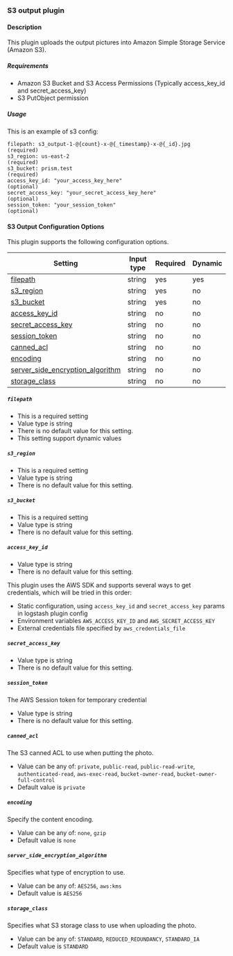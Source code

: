 ### S3 output plugin

#### Description

This plugin uploads the output pictures into Amazon Simple Storage Service (Amazon S3).

##### Requirements

* Amazon S3 Bucket and S3 Access Permissions (Typically access_key_id and secret_access_key)
* S3 PutObject permission

##### Usage
This is an example of s3 config:

    filepath: s3_output-1-@{count}-x-@{_timestamp}-x-@{_id}.jpg     (required)
    s3_region: us-east-2                                            (required)
    s3_bucket: prism.test                                           (required)
    access_key_id: "your_access_key_here"                           (optional)
    secret_access_key: "your_secret_access_key_here"                (optional)
    session_token: "your_session_token"                             (optional)
    
#### S3 Output Configuration Options

This plugin supports the following configuration options.

|Setting   |Input type      |  Required |  Dynamic |
|-----------|----------------------|-----------|-----------|
| [filepath](#filepath)  |  string        | yes     | yes     |
| [s3_region](#s3_region)  |  string            |   yes     | no     |
| [s3_bucket](s3_bucket)  | string       |    yes     | no     |
| [access_key_id](#access_key_id)  |  string        | no     | no     |
| [secret_access_key](#secret_access_key)  |  string            |   no     | no     |
| [session_token](#session_token)  | string       |    no     | no     |
| [canned_acl](#canned_acl)  |  string        | no     | no     |
| [encoding](#encoding)  |  string            |   no     | no     |
| [server_side_encryption_algorithm](#server_side_encryption_algorithm)  | string       |    no     | no     |
| [storage_class](#storage_class)  | string       |    no     | no     |

##### `filepath`
 * This is a required setting
 * Value type is string
 * There is no default value for this setting.
 * This setting support dynamic values

##### `s3_region`
 * This is a required setting
 * Value type is string
 * There is no default value for this setting.
 
##### `s3_bucket`
  * This is a required setting
  * Value type is string
  * There is no default value for this setting.

##### `access_key_id` 

  * Value type is string
  * There is no default value for this setting.

This plugin uses the AWS SDK and supports several ways to get credentials, which will be tried in this order:

* Static configuration, using `access_key_id` and `secret_access_key` params in logstash plugin config
* Environment variables `AWS_ACCESS_KEY_ID` and `AWS_SECRET_ACCESS_KEY`
* External credentials file specified by `aws_credentials_file`

##### `secret_access_key`
  * Value type is string
  * There is no default value for this setting.

##### `session_token`
The AWS Session token for temporary credential
  * Value type is string
  * There is no default value for this setting.
  
##### `canned_acl`
The S3 canned ACL to use when putting the photo.
  * Value can be any of: `private`, `public-read`, `public-read-write`, `authenticated-read`, `aws-exec-read`, `bucket-owner-read`, `bucket-owner-full-control`
  * Default value is `private`
  
##### `encoding`
Specify the content encoding. 
  * Value can be any of: `none`, `gzip`
  * Default value is `none`

##### `server_side_encryption_algorithm`
Specifies what type of encryption to use.
  * Value can be any of: `AES256`, `aws:kms`
  * Default value is `AES256`

##### `storage_class`
Specifies what S3 storage class to use when uploading the photo.
  * Value can be any of: `STANDARD`, `REDUCED_REDUNDANCY`, `STANDARD_IA`
  * Default value is `STANDARD`

